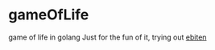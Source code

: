 # gameOfLife
game of life in golang
Just for the fun of it, trying out [ebiten](github.com/hajimehoshi/ebiten)
